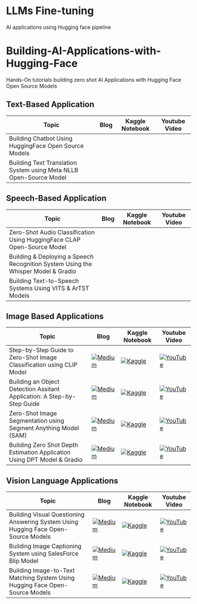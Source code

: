 # LLMs Fine-tuning
AI applications using Hugging face pipeline 

# Building-AI-Applications-with-Hugging-Face
Hands-On tutorials building zero shot AI Applications with Hugging Face Open Source Models  



## Text-Based Application ##
|Topic |Blog |Kaggle Notebook| Youtube Video|
|--------|-------|----------|----------|
|Building Chatbot Using HuggingFace Open Source Models| 
|Building Text Translation System using Meta NLLB Open-Source Model| 

## Speech-Based Application ## 
|Topic |Blog |Kaggle Notebook| Youtube Video|
|--------|-------|----------|----------|
|Zero-Shot Audio Classification Using HuggingFace CLAP Open-Source Model ||
|Building & Deploying a Speech Recognition System Using the Whisper Model & Gradio  |
|Building Text-to-Speech Systems Using VITS & ArTST Models | |

## Image Based Applications ## 
|Topic |Blog |Kaggle Notebook| Youtube Video|
|--------|-------|----------|----------|
|Step-by-Step Guide to Zero-Shot Image Classification using CLIP Model | [![Medium](https://img.shields.io/badge/Medium-12100E?style=for-the-badge&logo=medium&logoColor=white)]() | [![Kaggle](https://img.shields.io/badge/Kaggle-035a7d?style=for-the-badge&logo=kaggle&logoColor=white)](https://www.kaggle.com/code/youssef19/zero-shot-image-classification-using-clip-model)| [![YouTube](https://img.shields.io/badge/YouTube-%23FF0000.svg?style=for-the-badge&logo=YouTube&logoColor=white)](https://youtu.be/m8ZyD9O4_5Y?si=dWyZd1FtVuknRD5-) |
|Building an Object Detection Assitant Application: A Step-by-Step Guide | [![Medium](https://img.shields.io/badge/Medium-12100E?style=for-the-badge&logo=medium&logoColor=white)](https://levelup.gitconnected.com/building-an-object-detection-assitant-application-a-step-by-step-guide-e04f79ccefed?sk=eeb2984a1b71d237e6065603c9725313) | [![Kaggle](https://img.shields.io/badge/Kaggle-035a7d?style=for-the-badge&logo=kaggle&logoColor=white)](https://www.kaggle.com/code/youssef19/building-an-object-detection-assitant-application)| [![YouTube](https://img.shields.io/badge/YouTube-%23FF0000.svg?style=for-the-badge&logo=YouTube&logoColor=white)](https://youtu.be/6MMxDXbxkFU?si=kV8bMR-y7IgpuH2Y) |
|Zero-Shot Image Segmentation using Segment Anything Model (SAM) | [![Medium](https://img.shields.io/badge/Medium-12100E?style=for-the-badge&logo=medium&logoColor=white)](https://levelup.gitconnected.com/zero-shot-image-segmentation-using-segment-anything-model-sam-adf6e3048fd4?sk=34d15b8e3bc5370ccbfc279110e707c4) | [![Kaggle](https://img.shields.io/badge/Kaggle-035a7d?style=for-the-badge&logo=kaggle&logoColor=white)](https://www.kaggle.com/code/youssef19/zero-shot-image-segmentation-using-sam)| [![YouTube](https://img.shields.io/badge/YouTube-%23FF0000.svg?style=for-the-badge&logo=YouTube&logoColor=white)](https://youtu.be/bhihVfUbNds?si=rR9fZlPZQt4cm-D8) |
|Building Zero Shot Depth Estimation Application Using DPT Model & Gradio| [![Medium](https://img.shields.io/badge/Medium-12100E?style=for-the-badge&logo=medium&logoColor=white)](https://medium.com/to-data-beyond/building-zero-shot-depth-estimation-application-using-dpt-model-gradio-797c7ea4642f?sk=9e19d8eb4e4d2dc403f04c6956dacd4b) | [![Kaggle](https://img.shields.io/badge/Kaggle-035a7d?style=for-the-badge&logo=kaggle&logoColor=white)](https://www.kaggle.com/code/youssef19/zero-shot-depth-estimation-application)| [![YouTube](https://img.shields.io/badge/YouTube-%23FF0000.svg?style=for-the-badge&logo=YouTube&logoColor=white)](https://youtu.be/QkgRFV8Hi5I?si=fwBWaLsk1Y7xPUPL) |

## Vision Language Applications ##
|Topic |Blog |Kaggle Notebook| Youtube Video|
|--------|-------|----------|----------|
|Building Visual Questioning Answering System Using Hugging Face Open-Source Models | [![Medium](https://img.shields.io/badge/Medium-12100E?style=for-the-badge&logo=medium&logoColor=white)](https://pub.towardsai.net/building-visual-questioning-answering-system-using-hugging-face-open-source-models-294ab613d10c?sk=1d779c7f2a7169aced430dfa8356176f) | [![Kaggle](https://img.shields.io/badge/Kaggle-035a7d?style=for-the-badge&logo=kaggle&logoColor=white)](https://www.kaggle.com/code/youssef19/visual-questioning-answering-system-with-blip)| [![YouTube](https://img.shields.io/badge/YouTube-%23FF0000.svg?style=for-the-badge&logo=YouTube&logoColor=white)](https://youtu.be/18J-U-obcoo?si=su0-n3sIoYLhfczX) |
|Building Image Captioning System using SalesForce Blip Model | [![Medium](https://img.shields.io/badge/Medium-12100E?style=for-the-badge&logo=medium&logoColor=white)](https://levelup.gitconnected.com/building-image-captioning-system-using-salesforce-blip-model-4ebd766d8deb?sk=a3ee5fab64b39a529575ac346075ca28) | [![Kaggle](https://img.shields.io/badge/Kaggle-035a7d?style=for-the-badge&logo=kaggle&logoColor=white)](https://www.kaggle.com/code/youssef19/image-captioning-system-with-salesforce-blip-model)| [![YouTube](https://img.shields.io/badge/YouTube-%23FF0000.svg?style=for-the-badge&logo=YouTube&logoColor=white)](https://youtu.be/nnRqnUY-Ctg?si=AZ6Bw_fRRRc0jjS_) |
|Building Image-to-Text Matching System Using Hugging Face Open-Source Models | [![Medium](https://img.shields.io/badge/Medium-12100E?style=for-the-badge&logo=medium&logoColor=white)](https://levelup.gitconnected.com/building-image-to-text-matching-system-using-hugging-face-open-source-models-16d9c8f0e8a2?sk=9a8be9f63d3c3480919627eaea668978) | [![Kaggle](https://img.shields.io/badge/Kaggle-035a7d?style=for-the-badge&logo=kaggle&logoColor=white)](https://www.kaggle.com/code/youssef19/image-to-text-matching-system)| [![YouTube](https://img.shields.io/badge/YouTube-%23FF0000.svg?style=for-the-badge&logo=YouTube&logoColor=white)]() |
